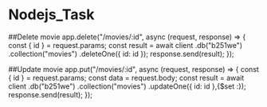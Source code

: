 # Nodejs_Task

##Delete movie
app.delete("/movies/:id", async (request, response) => 
{
  const { id } = request.params;
  const result = await client
    .db("b251we")
    .collection("movies")
    .deleteOne({ id: id });
  response.send(result);
});

##Update movie
app.put("/movies/:id", async (request, response) => {
  const { id } = request.params;
  const data = request.body;
  const result = await client
    .db("b251we")
    .collection("movies")
    .updateOne({ id: id },{$set :});
  response.send(result);
});

